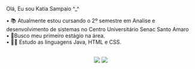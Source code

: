 Olá, Eu sou Katia Sampaio ^_^

• 📚 Atualmente estou cursando o 2º semestre em Analise e desenvolvimento de sistemas no Centro Universitário Senac Santo Amaro  
• 🔭Busco meu primeiro estágio na área.                                                                                        
• 👩‍💻 Estudo as linguagens Java, HTML e CSS.


<div align="center">
  <a href="https://github.com/Dev-katiaS"> 
  <div style="display: inline_block"><br>
  
   
</div>
  <a href="https://www.instagram.com/katya_sampaio/" target="_blank"><img src="https://img.shields.io/badge/-Instagram-%23E4405F?style=for-the-badge&logo=instagram&logoColor=white" target="_blank"></a>
  <a href = "mailto:katiadejesussampaio60@gmail.com"><img src="https://img.shields.io/badge/-Gmail-%23333?style=for-the-badge&logo=gmail&logoColor=white" target="_blank"></a>
 
